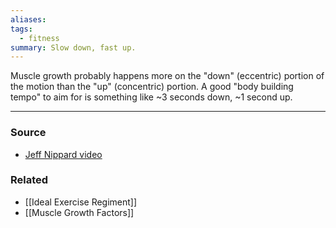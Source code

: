 ```yaml
---
aliases: 
tags:
  - fitness
summary: Slow down, fast up.
---
```

Muscle growth probably happens more on the "down" (eccentric) portion of the motion than the "up" (concentric) portion. A good "body building tempo" to aim for is something like ~3 seconds down, ~1 second up.

---
### Source
- [Jeff Nippard video](https://youtu.be/71op1DQ2gyo?si=a5o7uCaQSqX6taM1)

### Related
- [[Ideal Exercise Regiment]]
- [[Muscle Growth Factors]]